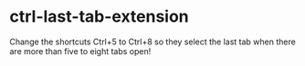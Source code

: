 # ctrl-last-tab-extension
Change the shortcuts Ctrl+5 to Ctrl+8 so they select the last tab when there are more than five to eight tabs open! 
